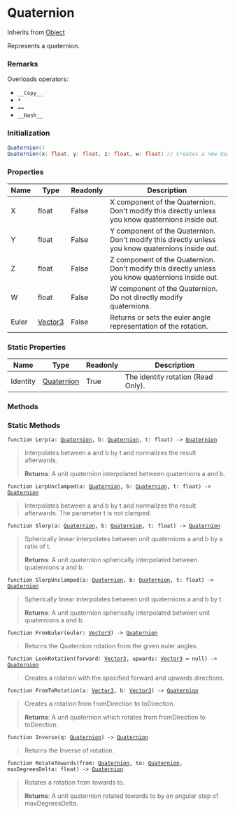 # Quaternion
Inherits from [Object](../objects/Object.md)

Represents a quaternion.

### Remarks
Overloads operators: 
- `__Copy__`
- `*`
- `==`
- `__Hash__`
### Initialization
```csharp
Quaternion()
Quaternion(x: float, y: float, z: float, w: float) // Creates a new Quaternion from the given values.
```

### Properties
|Name|Type|Readonly|Description|
|---|---|---|---|
|X|float|False|X component of the Quaternion. Don't modify this directly unless you know quaternions inside out.|
|Y|float|False|Y component of the Quaternion. Don't modify this directly unless you know quaternions inside out.|
|Z|float|False|Z component of the Quaternion. Don't modify this directly unless you know quaternions inside out.|
|W|float|False|W component of the Quaternion. Do not directly modify quaternions.|
|Euler|[Vector3](../objects/Vector3.md)|False|Returns or sets the euler angle representation of the rotation.|


### Static Properties
|Name|Type|Readonly|Description|
|---|---|---|---|
|Identity|[Quaternion](../objects/Quaternion.md)|True|The identity rotation (Read Only).|


### Methods

### Static Methods
<pre class="language-typescript"><code class="lang-typescript">function Lerp(a: <a data-footnote-ref href="#user-content-fn-25">Quaternion</a>, b: <a data-footnote-ref href="#user-content-fn-25">Quaternion</a>, t: float) -> <a data-footnote-ref href="#user-content-fn-25">Quaternion</a></code></pre>
> Interpolates between a and b by t and normalizes the result afterwards.
> 
> **Returns**: A unit quaternion interpolated between quaternions a and b.
<pre class="language-typescript"><code class="lang-typescript">function LerpUnclamped(a: <a data-footnote-ref href="#user-content-fn-25">Quaternion</a>, b: <a data-footnote-ref href="#user-content-fn-25">Quaternion</a>, t: float) -> <a data-footnote-ref href="#user-content-fn-25">Quaternion</a></code></pre>
> Interpolates between a and b by t and normalizes the result afterwards. The parameter t is not clamped.
> 
<pre class="language-typescript"><code class="lang-typescript">function Slerp(a: <a data-footnote-ref href="#user-content-fn-25">Quaternion</a>, b: <a data-footnote-ref href="#user-content-fn-25">Quaternion</a>, t: float) -> <a data-footnote-ref href="#user-content-fn-25">Quaternion</a></code></pre>
> Spherically linear interpolates between unit quaternions a and b by a ratio of t.
> 
> **Returns**: A unit quaternion spherically interpolated between quaternions a and b.
<pre class="language-typescript"><code class="lang-typescript">function SlerpUnclamped(a: <a data-footnote-ref href="#user-content-fn-25">Quaternion</a>, b: <a data-footnote-ref href="#user-content-fn-25">Quaternion</a>, t: float) -> <a data-footnote-ref href="#user-content-fn-25">Quaternion</a></code></pre>
> Spherically linear interpolates between unit quaternions a and b by t.
> 
> **Returns**: A unit quaternion spherically interpolated between unit quaternions a and b.
<pre class="language-typescript"><code class="lang-typescript">function FromEuler(euler: <a data-footnote-ref href="#user-content-fn-37">Vector3</a>) -> <a data-footnote-ref href="#user-content-fn-25">Quaternion</a></code></pre>
> Returns the Quaternion rotation from the given euler angles.
> 
<pre class="language-typescript"><code class="lang-typescript">function LookRotation(forward: <a data-footnote-ref href="#user-content-fn-37">Vector3</a>, upwards: <a data-footnote-ref href="#user-content-fn-37">Vector3</a> = null) -> <a data-footnote-ref href="#user-content-fn-25">Quaternion</a></code></pre>
> Creates a rotation with the specified forward and upwards directions.
> 
<pre class="language-typescript"><code class="lang-typescript">function FromToRotation(a: <a data-footnote-ref href="#user-content-fn-37">Vector3</a>, b: <a data-footnote-ref href="#user-content-fn-37">Vector3</a>) -> <a data-footnote-ref href="#user-content-fn-25">Quaternion</a></code></pre>
> Creates a rotation from fromDirection to toDirection.
> 
> **Returns**: A unit quaternion which rotates from fromDirection to toDirection.
<pre class="language-typescript"><code class="lang-typescript">function Inverse(q: <a data-footnote-ref href="#user-content-fn-25">Quaternion</a>) -> <a data-footnote-ref href="#user-content-fn-25">Quaternion</a></code></pre>
> Returns the Inverse of rotation.
> 
<pre class="language-typescript"><code class="lang-typescript">function RotateTowards(from: <a data-footnote-ref href="#user-content-fn-25">Quaternion</a>, to: <a data-footnote-ref href="#user-content-fn-25">Quaternion</a>, maxDegreesDelta: float) -> <a data-footnote-ref href="#user-content-fn-25">Quaternion</a></code></pre>
> Rotates a rotation from towards to.
> 
> **Returns**: A unit quaternion rotated towards to by an angular step of maxDegreesDelta.

[^0]: [Camera](../static/Camera.md)
[^1]: [Character](../objects/Character.md)
[^2]: [Collider](../objects/Collider.md)
[^3]: [Collision](../objects/Collision.md)
[^4]: [Color](../objects/Color.md)
[^5]: [Convert](../static/Convert.md)
[^6]: [Cutscene](../static/Cutscene.md)
[^7]: [Dict](../objects/Dict.md)
[^8]: [Game](../static/Game.md)
[^9]: [Human](../objects/Human.md)
[^10]: [Input](../static/Input.md)
[^11]: [Json](../static/Json.md)
[^12]: [LineCastHitResult](../objects/LineCastHitResult.md)
[^13]: [LineRenderer](../objects/LineRenderer.md)
[^14]: [List](../objects/List.md)
[^15]: [Locale](../objects/Locale.md)
[^16]: [Map](../static/Map.md)
[^17]: [MapObject](../objects/MapObject.md)
[^18]: [MapTargetable](../objects/MapTargetable.md)
[^19]: [Math](../static/Math.md)
[^20]: [Network](../static/Network.md)
[^21]: [NetworkView](../objects/NetworkView.md)
[^22]: [PersistentData](../static/PersistentData.md)
[^23]: [Physics](../static/Physics.md)
[^24]: [Player](../objects/Player.md)
[^25]: [Quaternion](../objects/Quaternion.md)
[^26]: [Random](../objects/Random.md)
[^27]: [Range](../objects/Range.md)
[^28]: [RoomData](../static/RoomData.md)
[^29]: [Set](../objects/Set.md)
[^30]: [Shifter](../objects/Shifter.md)
[^31]: [String](../static/String.md)
[^32]: [Time](../static/Time.md)
[^33]: [Titan](../objects/Titan.md)
[^34]: [Transform](../objects/Transform.md)
[^35]: [UI](../static/UI.md)
[^36]: [Vector2](../objects/Vector2.md)
[^37]: [Vector3](../objects/Vector3.md)
[^38]: [Object](../objects/Object.md)
[^39]: [Component](../objects/Component.md)
